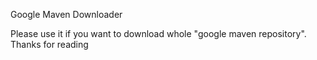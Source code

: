 Google Maven Downloader

Please use it if you want to download whole "google maven repository".
Thanks for reading
